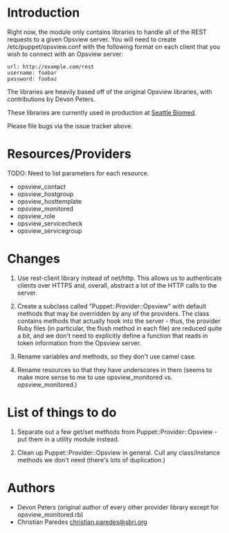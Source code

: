 Introduction
=============

Right now, the module only contains libraries to handle all of the REST
requests to a given Opsview server.  You will need to create
/etc/puppet/opsview.conf with the following format on each client that you wish
to connect with an Opsview server:

    url: http://example.com/rest
    username: foobar
    password: foobaz

The libraries are heavily based off of the original Opsview libraries, with
contributions by Devon Peters.

These libraries are currently used in production at [Seattle Biomed][1].

Please file bugs via the issue tracker above.

Resources/Providers
===================

TODO: Need to list parameters for each resource.

* opsview_contact
* opsview_hostgroup
* opsview_hosttemplate
* opsview_monitored
* opsview_role
* opsview_servicecheck
* opsview_servicegroup

Changes
=======

1. Use rest-client library instead of net/http.  This allows us to authenticate
clients over HTTPS and, overall, abstract a lot of the HTTP calls to the
server.

2. Create a subclass called "Puppet::Provider::Opsview" with default methods
that may be overridden by any of the providers.  The class contains methods
that actually hook into the server - thus, the provider Ruby files (in
particular, the flush method in each file) are reduced quite a bit, and we
don't need to explicitly define a function that reads in token information from
the Opsview server. 

3. Rename variables and methods, so they don't use camel case.

4. Rename resources so that they have underscores in them (seems to make more
sense to me to use opsview_monitored vs. opsview_monitored.)

List of things to do
====================

1. Separate out a few get/set methods from Puppet::Provider::Opsview - put them
in a utility module instead.

2. Clean up Puppet::Provider::Opsview in general.  Cull any class/instance
methods we don't need (there's lots of duplication.)

Authors
=======

* Devon Peters (original author of every other provider library except for
opsview_monitored.rb)
* Christian Paredes <christian.paredes@sbri.org>

[1]: http://seattlebiomed.org
